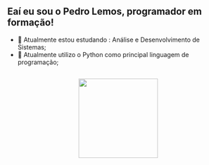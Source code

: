 ## Eaí eu sou o Pedro Lemos, programador em formação!

- 🧠 Atualmente estou estudando : Análise e Desenvolvimento de Sistemas;
- 👾 Atualmente utilizo o Python como principal linguagem de programação;

##
 
<div align="center">
  <a href="https://github.com/pedrolemmos">
  <img height="180em" src="https://github-readme-stats.vercel.app/api?username=pedrolemmos&show_icons=true&theme=tokyonight&include_all_commits=true&count_private=true"/>
</div>
